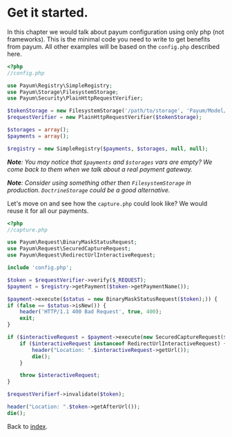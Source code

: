 # Get it started.

In this chapter we would talk about payum configuration using only php (not frameworks).
This is the minimal code you need to write to get benefits from payum.
All other examples will be based on the `config.php` described here.

```php
<?php
//config.php

use Payum\Registry\SimpleRegistry;
use Payum\Storage\FilesystemStorage;
use Payum\Security\PlainHttpRequestVerifier;

$tokenStorage = new FilesystemStorage('/path/to/storage', 'Payum/Model/Token', 'hash');
$requestVerifier = new PlainHttpRequestVerifier($tokenStorage);

$storages = array();
$payments = array();

$registry = new SimpleRegistry($payments, $storages, null, null);
```

_**Note**: You may notice that `$payments` and `$storages` vars are empty? We come back to them when we talk about a real payment gateway._

_**Note**: Consider using something other then `FilesystemStorage` in production. `DoctrineStorage` could be a good alternative._

Let's move on and see how the `capture.php` could look like? We would reuse it for all our payments.

```php
<?php
//capture.php

use Payum\Request\BinaryMaskStatusRequest;
use Payum\Request\SecuredCaptureRequest;
use Payum\Request\RedirectUrlInteractiveRequest;

include 'config.php';

$token = $requestVerifier->verify($_REQUEST);
$payment = $registry->getPayment($token->getPaymentName());

$payment->execute($status = new BinaryMaskStatusRequest($token);)) {
if (false == $status->isNew()) {
    header('HTTP/1.1 400 Bad Request', true, 400);
    exit;
}

if ($interactiveRequest = $payment->execute(new SecuredCaptureRequest($token), true)) {
    if ($interactiveRequest instanceof RedirectUrlInteractiveRequest) {
        header("Location: ".$interactiveRequest->getUrl());
        die();
    }

    throw $interactiveRequest;
}

$requestVerifierf->invalidate($token);

header("Location: ".$token->getAfterUrl());
die();
```

Back to [index](index.md).
